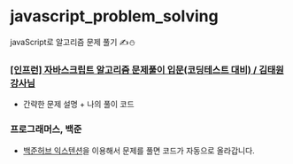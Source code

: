 # javascript_problem_solving
javaScript로 알고리즘 문제 풀기 ✍️⛄
### [[인프런] 자바스크립트 알고리즘 문제풀이 입문(코딩테스트 대비) / 김태원 강사님](https://www.inflearn.com/course/%EC%9E%90%EB%B0%94%EC%8A%A4%ED%81%AC%EB%A6%BD%ED%8A%B8-%EC%95%8C%EA%B3%A0%EB%A6%AC%EC%A6%98-%EB%AC%B8%EC%A0%9C%ED%92%80%EC%9D%B4/dashboard)
- 간략한 문제 설명 + 나의 풀이 코드
### 프로그래머스, 백준
- [백준허브 익스텐션](https://github.com/BaekjoonHub/BaekjoonHub)을 이용해서 문제를 풀면 코드가 자동으로 올라갑니다.
